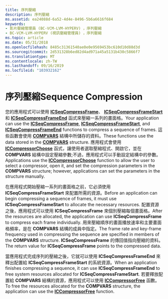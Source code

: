 ```yaml
---
title: 序列壓縮
description: 序列壓縮
ms.assetid: ea24088d-6a52-4d4e-8496-5b6a6616f684
keywords:
- 影片壓縮管理員 (BC-VCM-LVM-HYPERV) ，序列壓縮
- BC-VCM-LVM-HYPERV (視訊壓縮管理員) ，序列壓縮
ms.topic: article
ms.date: 05/31/2018
ms.openlocfilehash: 8485c31361540ae0e0e9569453bc610d10d88d3d
ms.sourcegitcommit: 2d531328b6ed82d4ad971a45a5131b430c5866f7
ms.translationtype: MT
ms.contentlocale: zh-TW
ms.lasthandoff: 09/16/2019
ms.locfileid: "103932162"
---
```

# <a name="sequence-compression"></a><span data-ttu-id="ad171-105">序列壓縮</span><span class="sxs-lookup"><span data-stu-id="ad171-105">Sequence Compression</span></span>

<span data-ttu-id="ad171-106">您的應用程式可以使用 [**ICSeqCompressFrame**](/windows/desktop/api/Vfw/nf-vfw-icseqcompressframe)、 [**ICSeqCompressFrameStart**](/windows/desktop/api/Vfw/nf-vfw-icseqcompressframestart)和 [**ICSeqCompressFrameEnd**](/windows/desktop/api/Vfw/nf-vfw-icseqcompressframeend) 函式來壓縮一系列的畫面格。</span><span class="sxs-lookup"><span data-stu-id="ad171-106">Your application can use the [**ICSeqCompressFrame**](/windows/desktop/api/Vfw/nf-vfw-icseqcompressframe), [**ICSeqCompressFrameStart**](/windows/desktop/api/Vfw/nf-vfw-icseqcompressframestart), and [**ICSeqCompressFrameEnd**](/windows/desktop/api/Vfw/nf-vfw-icseqcompressframeend) functions to compress a sequence of frames.</span></span> <span data-ttu-id="ad171-107">這些函數會使用 [**COMPVARS**](/windows/desktop/api/Vfw/ns-vfw-compvars) 結構中所儲存的資料。</span><span class="sxs-lookup"><span data-stu-id="ad171-107">These functions use the data stored in the [**COMPVARS**](/windows/desktop/api/Vfw/ns-vfw-compvars) structure.</span></span> <span data-ttu-id="ad171-108">應用程式會使用 [**ICCompressorChoose**](/windows/desktop/api/Vfw/nf-vfw-iccompressorchoose) 函式，讓使用者選取壓縮程式、開啟它，並在 **COMPVARS** 結構中設定壓縮參數;不過，應用程式可以手動設定結構中的參數。</span><span class="sxs-lookup"><span data-stu-id="ad171-108">Applications use the [**ICCompressorChoose**](/windows/desktop/api/Vfw/nf-vfw-iccompressorchoose) function to allow the user to select a compressor, open it, and set the compression parameters in the **COMPVARS** structure; however, applications can set the parameters in the structure manually.</span></span>

<span data-ttu-id="ad171-109">在應用程式開始壓縮一系列的畫面格之前，它必須使用 **ICSeqCompressFrameStart** 來配置所需的資源。</span><span class="sxs-lookup"><span data-stu-id="ad171-109">Before an application can begin compressing a sequence of frames, it must use **ICSeqCompressFrameStart** to allocate the necessary resources.</span></span> <span data-ttu-id="ad171-110">配置資源之後，應用程式可以使用 **ICSeqCompressFrame** 來個別壓縮每個畫面格。</span><span class="sxs-lookup"><span data-stu-id="ad171-110">After the resources are allocated, the application can use **ICSeqCompressFrame** to compress each frame individually.</span></span> <span data-ttu-id="ad171-111">用來壓縮順序的畫面播放速率和主要畫面格頻率，是在 **COMPVARS** 結構的成員中指定。</span><span class="sxs-lookup"><span data-stu-id="ad171-111">The frame rate and key-frame frequency used in compressing the sequence are specified in members of the **COMPVARS** structure.</span></span> <span data-ttu-id="ad171-112">**ICSeqCompressFrame** 的傳回值指向壓縮的資料。</span><span class="sxs-lookup"><span data-stu-id="ad171-112">The return value for **ICSeqCompressFrame** points to the compressed data.</span></span>

<span data-ttu-id="ad171-113">當應用程式完成序列的壓縮之後，它就可以使用 **ICSeqCompressFrameEnd** 來釋出配置給 **ICSeqCompressFrameStart** 的系統資源。</span><span class="sxs-lookup"><span data-stu-id="ad171-113">When an application finishes compressing a sequence, it can use **ICSeqCompressFrameEnd** to free system resources allocated for **ICSeqCompressFrameStart**.</span></span> <span data-ttu-id="ad171-114">若要釋放配置給 **COMPVARS** 結構的資源，應用程式可以使用 [**ICCompressorFree**](/windows/desktop/api/Vfw/nf-vfw-iccompressorfree) 函數。</span><span class="sxs-lookup"><span data-stu-id="ad171-114">To free the resources allocated for the **COMPVARS** structure, the application can use the [**ICCompressorFree**](/windows/desktop/api/Vfw/nf-vfw-iccompressorfree) function.</span></span>

 

 




